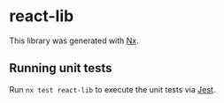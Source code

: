 # react-lib

This library was generated with [Nx](https://nx.dev).

## Running unit tests

Run `nx test react-lib` to execute the unit tests via [Jest](https://jestjs.io).
